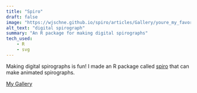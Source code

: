 ```yaml
---
title: "Spiro"
draft: false
image: "https://wjschne.github.io/spiro/articles/Gallery/youre_my_favorite.svg"
alt_text: "digital spirograph"
summary: "An R package for making digital spirographs"
tech_used:
    - R
    - svg
---
```


Making digital spirographs is fun! I made an R package called [spiro](https://wjschne.github.io/spiro/index.html) that can make animated spirographs.

[My Gallery](https://wjschne.github.io/spiro/articles/Gallery/Gallery.html)

